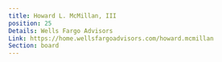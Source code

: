 ```yaml
---
title: Howard L. McMillan, III
position: 25
Details: Wells Fargo Advisors
Link: https://home.wellsfargoadvisors.com/howard.mcmillan
Section: board
---
```


